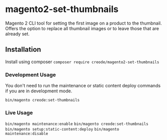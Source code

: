 # magento2-set-thumbnails
Magento 2 CLI tool for setting the first image on a product to the thumbnail.
Offers the option to replace all thumbnail images or to leave those that are already set.

## Installation ##
Install using composer
```composer require creode/magento2-set-thumbnails```

### Development Usage ###
You don't need to run the maintenance or static content deploy commands if you are in development mode.

```bin/magento creode:set-thumbnails```


### Live Usage ###
```bin/magento maintenance:enable```
```bin/magento creode:set-thumbnails```
```bin/magento setup:static-content:deploy```
```bin/magento maintenance:disable```